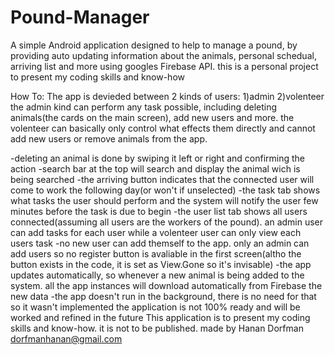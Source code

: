 # Pound-Manager
A simple Android application designed to help to manage a pound, by providing auto updating information about the animals, personal schedual, arriving list and more
using googles Firebase API.
this is a personal project to present my coding skills and know-how


How To:
The app is devieded between 2 kinds of users: 1)admin 2)volenteer
the admin kind can perform any task possible, including deleting animals(the cards on the main screen), add new users and more.
the volenteer can basically only control what effects them directly and cannot add new users or remove animals from the app.

-deleting an animal is done by swiping it left or right and confirming the action
-search bar at the top will search and display the animal wich is being searched
-the arriving button indicates that the connected user will come to work the following day(or won't if unselected)
-the task tab shows what tasks the user should perform and the system will notify the user few minutes before the task is due to begin
-the user list tab shows all users connected(assuming all users are the workers of the pound). an admin user can add tasks for each user while a volenteer user can only view each users task
-no new user can add themself to the app. only an admin can add users so no register button is avaliable in the first screen(altho the button exists in the code, it is set as View.Gone so it's invisable)
-the app updates automatically, so whenever a new animal is being added to the system. all the app instances will download automatically from Firebase the new data
-the app doesn't run in the background, there is no need for that so it wasn't implemented
the application is not 100% ready and will be worked and refined in the future
This application is to present my coding skills and know-how. it is not to be published.
made by Hanan Dorfman
dorfmanhanan@gmail.com
